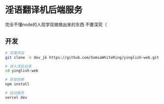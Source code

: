 # 淫语翻译机后端服务

完全不懂node的人现学现做搞出来的东西 不要深究（

## 开发

```bash
# 克隆项目
git clone -b dev_jk https://github.com/SomiaWhiteRing/yinglish-web.git

# 进入项目目录
cd yinglish-web

# 安装依赖
npm install

# 启动服务
vercel dev
```
